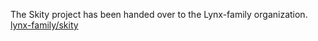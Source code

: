 The Skity project has been handed over to the Lynx-family organization.
[lynx-family/skity](https://github.com/lynx-family/skity)